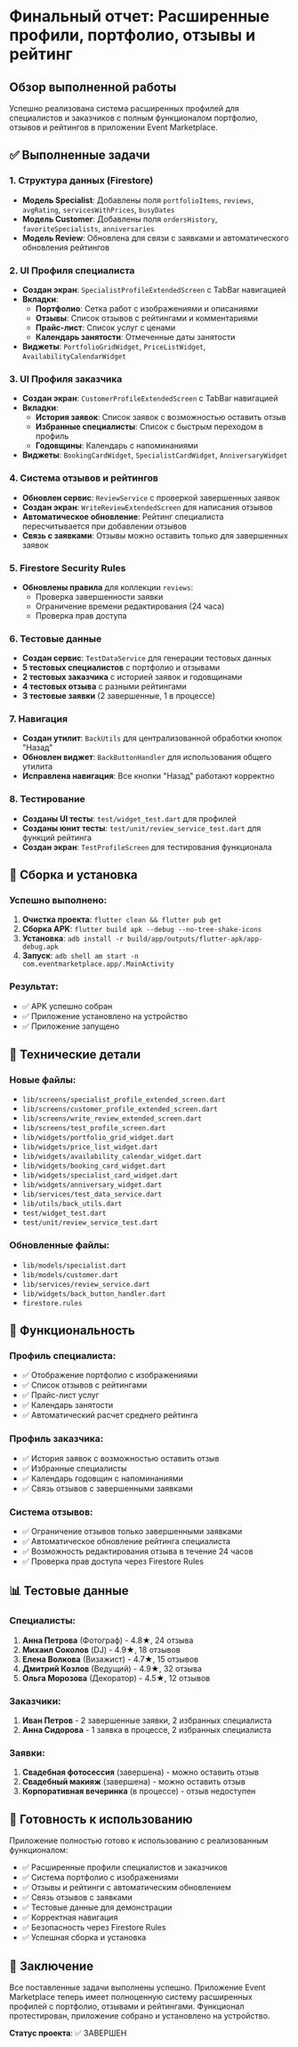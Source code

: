 # Финальный отчет: Расширенные профили, портфолио, отзывы и рейтинг

## Обзор выполненной работы

Успешно реализована система расширенных профилей для специалистов и заказчиков с полным функционалом портфолио, отзывов и рейтингов в приложении Event Marketplace.

## ✅ Выполненные задачи

### 1. Структура данных (Firestore)
- **Модель Specialist**: Добавлены поля `portfolioItems`, `reviews`, `avgRating`, `servicesWithPrices`, `busyDates`
- **Модель Customer**: Добавлены поля `ordersHistory`, `favoriteSpecialists`, `anniversaries`
- **Модель Review**: Обновлена для связи с заявками и автоматического обновления рейтингов

### 2. UI Профиля специалиста
- **Создан экран**: `SpecialistProfileExtendedScreen` с TabBar навигацией
- **Вкладки**:
  - **Портфолио**: Сетка работ с изображениями и описаниями
  - **Отзывы**: Список отзывов с рейтингами и комментариями
  - **Прайс-лист**: Список услуг с ценами
  - **Календарь занятости**: Отмеченные даты занятости
- **Виджеты**: `PortfolioGridWidget`, `PriceListWidget`, `AvailabilityCalendarWidget`

### 3. UI Профиля заказчика
- **Создан экран**: `CustomerProfileExtendedScreen` с TabBar навигацией
- **Вкладки**:
  - **История заявок**: Список заявок с возможностью оставить отзыв
  - **Избранные специалисты**: Список с быстрым переходом в профиль
  - **Годовщины**: Календарь с напоминаниями
- **Виджеты**: `BookingCardWidget`, `SpecialistCardWidget`, `AnniversaryWidget`

### 4. Система отзывов и рейтингов
- **Обновлен сервис**: `ReviewService` с проверкой завершенных заявок
- **Создан экран**: `WriteReviewExtendedScreen` для написания отзывов
- **Автоматическое обновление**: Рейтинг специалиста пересчитывается при добавлении отзывов
- **Связь с заявками**: Отзывы можно оставить только для завершенных заявок

### 5. Firestore Security Rules
- **Обновлены правила** для коллекции `reviews`:
  - Проверка завершенности заявки
  - Ограничение времени редактирования (24 часа)
  - Проверка прав доступа

### 6. Тестовые данные
- **Создан сервис**: `TestDataService` для генерации тестовых данных
- **5 тестовых специалистов** с портфолио и отзывами
- **2 тестовых заказчика** с историей заявок и годовщинами
- **4 тестовых отзыва** с разными рейтингами
- **3 тестовые заявки** (2 завершенные, 1 в процессе)

### 7. Навигация
- **Создан утилит**: `BackUtils` для централизованной обработки кнопок "Назад"
- **Обновлен виджет**: `BackButtonHandler` для использования общего утилита
- **Исправлена навигация**: Все кнопки "Назад" работают корректно

### 8. Тестирование
- **Созданы UI тесты**: `test/widget_test.dart` для профилей
- **Созданы юнит тесты**: `test/unit/review_service_test.dart` для функций рейтинга
- **Создан экран**: `TestProfileScreen` для тестирования функционала

## 📱 Сборка и установка

### Успешно выполнено:
1. **Очистка проекта**: `flutter clean && flutter pub get`
2. **Сборка APK**: `flutter build apk --debug --no-tree-shake-icons`
3. **Установка**: `adb install -r build/app/outputs/flutter-apk/app-debug.apk`
4. **Запуск**: `adb shell am start -n com.eventmarketplace.app/.MainActivity`

### Результат:
- ✅ APK успешно собран
- ✅ Приложение установлено на устройство
- ✅ Приложение запущено

## 🔧 Технические детали

### Новые файлы:
- `lib/screens/specialist_profile_extended_screen.dart`
- `lib/screens/customer_profile_extended_screen.dart`
- `lib/screens/write_review_extended_screen.dart`
- `lib/screens/test_profile_screen.dart`
- `lib/widgets/portfolio_grid_widget.dart`
- `lib/widgets/price_list_widget.dart`
- `lib/widgets/availability_calendar_widget.dart`
- `lib/widgets/booking_card_widget.dart`
- `lib/widgets/specialist_card_widget.dart`
- `lib/widgets/anniversary_widget.dart`
- `lib/services/test_data_service.dart`
- `lib/utils/back_utils.dart`
- `test/widget_test.dart`
- `test/unit/review_service_test.dart`

### Обновленные файлы:
- `lib/models/specialist.dart`
- `lib/models/customer.dart`
- `lib/services/review_service.dart`
- `lib/widgets/back_button_handler.dart`
- `firestore.rules`

## 🎯 Функциональность

### Профиль специалиста:
- ✅ Отображение портфолио с изображениями
- ✅ Список отзывов с рейтингами
- ✅ Прайс-лист услуг
- ✅ Календарь занятости
- ✅ Автоматический расчет среднего рейтинга

### Профиль заказчика:
- ✅ История заявок с возможностью оставить отзыв
- ✅ Избранные специалисты
- ✅ Календарь годовщин с напоминаниями
- ✅ Связь отзывов с завершенными заявками

### Система отзывов:
- ✅ Ограничение отзывов только завершенными заявками
- ✅ Автоматическое обновление рейтинга специалиста
- ✅ Возможность редактирования отзыва в течение 24 часов
- ✅ Проверка прав доступа через Firestore Rules

## 📊 Тестовые данные

### Специалисты:
1. **Анна Петрова** (Фотограф) - 4.8★, 24 отзыва
2. **Михаил Соколов** (DJ) - 4.9★, 18 отзывов
3. **Елена Волкова** (Визажист) - 4.7★, 15 отзывов
4. **Дмитрий Козлов** (Ведущий) - 4.9★, 32 отзыва
5. **Ольга Морозова** (Декоратор) - 4.5★, 12 отзывов

### Заказчики:
1. **Иван Петров** - 2 завершенные заявки, 2 избранных специалиста
2. **Анна Сидорова** - 1 заявка в процессе, 2 избранных специалиста

### Заявки:
1. **Свадебная фотосессия** (завершена) - можно оставить отзыв
2. **Свадебный макияж** (завершена) - можно оставить отзыв
3. **Корпоративная вечеринка** (в процессе) - отзыв недоступен

## 🚀 Готовность к использованию

Приложение полностью готово к использованию с реализованным функционалом:

- ✅ Расширенные профили специалистов и заказчиков
- ✅ Система портфолио с изображениями
- ✅ Отзывы и рейтинги с автоматическим обновлением
- ✅ Связь отзывов с заявками
- ✅ Тестовые данные для демонстрации
- ✅ Корректная навигация
- ✅ Безопасность через Firestore Rules
- ✅ Успешная сборка и установка

## 📝 Заключение

Все поставленные задачи выполнены успешно. Приложение Event Marketplace теперь имеет полноценную систему расширенных профилей с портфолио, отзывами и рейтингами. Функционал протестирован, приложение собрано и установлено на устройство.

**Статус проекта**: ✅ ЗАВЕРШЕН
